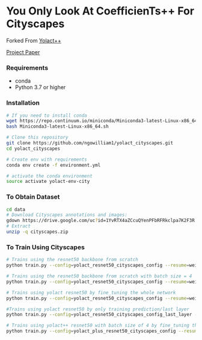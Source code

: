 # You Only Look At CoefficienTs++ For Cityscapes
Forked From [Yolact++](https://github.com/dbolya/yolact/)

[Project Paper](https://github.com/ngowilliam1/yolact_cityscapes/blob/main/AER1515_Project_Report.pdf)

### Requirements

- conda
- Python 3.7 or higher

### Installation

```bash
# If you need to install conda
wget https://repo.continuum.io/miniconda/Miniconda3-latest-Linux-x86_64.sh
bash Miniconda3-latest-Linux-x86_64.sh

# Clone this repository
git clone https://github.com/ngowilliam1/yolact_cityscapes.git
cd yolact_cityscapes

# Create env with requirements
conda env create -f environment.yml

# activate the conda environment
source activate yolact-env-city

```

### To Obtain Dataset
```bash
cd data
# Download Cityscapes annotations and images:
gdown https://drive.google.com/uc?id=1YvRTX4aZCcuQYenPFbRFRkclpa7K2F3R
# Extract
unzip -q cityscapes.zip
```

### To Train Using Cityscapes
```bash
# Trains using the resnet50 backbone from scratch
python train.py --config=yolact_resnet50_cityscapes_config --resume=weights/resnet50-19c8e357.pth

# Trains using the resnet50 backbone from scratch with batch size = 4
python train.py --config=yolact_resnet50_cityscapes_config --resume=weights/resnet50-19c8e357.pth --batch_size=4

# Trains using yolact resnet50 by fine_tuning the whole network
python train.py --config=yolact_resnet50_cityscapes_config --resume=weights/yolact_resnet50_54_800000.pth --start_iter=0 --transfer_learning_allowed=True

#Trains using yolact resnet50 by only training prediction/last layer
python train.py --config=yolact_resnet50_cityscapes_config_last_layer --resume=weights/yolact_resnet50_54_800000.pth --start_iter=0 --transfer_learning_allowed=True

# Trains using yolact++ resnet50 with batch size of 4 by fine_tuning the whole network
python train.py --config=yolact_plus_resnet50_cityscapes_config --resume=weights/yolact_plus_resnet50_54_800000.pth --start_iter=0 --transfer_learning_allowed=True
```
